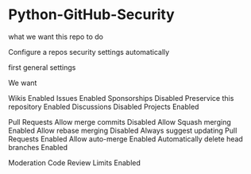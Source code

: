 # Python-GitHub-Security

what we want this repo to do

Configure a repos security settings automatically

first general settings

We want

Wikis Enabled
Issues Enabled
Sponsorships Disabled
Preservice this repository Enabled
Discussions Disabled
Projects Enabled

Pull Requests
Allow merge commits Disabled
Allow Squash merging Enabled
Allow rebase merging Disabled
Always suggest updating Pull Requests Enabled
Allow auto-merge Enabled
Automatically delete head branches Enabled

Moderation
Code Review Limits Enabled